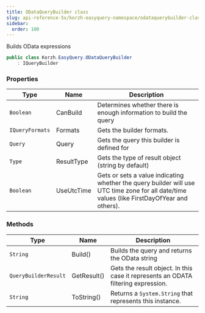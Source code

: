 ```yaml
---
title: ODataQueryBuilder class
slug: api-reference-5x/korzh-easyquery-namespace/odataquerybuilder-class
sidebar:
  order: 100
---
```


Builds OData expressions
```csharp
public class Korzh.EasyQuery.ODataQueryBuilder
    : IQueryBuilder

```

### Properties

| Type | Name | Description | 
| --- | --- | --- | 
| `Boolean` | CanBuild | Determines whether there is enough information to build the query | 
| `IQueryFormats` | Formats | Gets the builder formats. | 
| `Query` | Query | Gets the query this builder is defined for | 
| `Type` | ResultType | Gets the type of result object (string by default) | 
| `Boolean` | UseUtcTime | Gets or sets a value indicating whether the query builder will use UTC time zone for all date/time values (like FirstDayOfYear and others). | 


### Methods

| Type | Name | Description | 
| --- | --- | --- | 
| `String` | Build() | Builds the query and returns the OData string | 
| `QueryBuilderResult` | GetResult() | Gets the result object.  In this case it represents an ODATA filtering expression. | 
| `String` | ToString() | Returns a `System.String` that represents this instance. |
